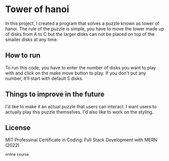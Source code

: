 # Tower of hanoi
In this project, I created a program that solves a puzzle known as tower of hanoi. The rule of the puzzle is simple, you have to move the tower made up of disks from A to C but the larger disks can not be placed on top of the smaller disks at any time.

## How to run
To run this code, you have to enter the number of disks you want to play with and click on the make move button to play. If you don't put any number, it'll start with default 5 disks.

## Things to improve in the future
I'd like to make it an actual puzzle that users can interact. I want users to actually play this puzzle themselves. I'd also like to work on the styling.

## License
MIT Professinal Certificate in Coding: Full Stack Development with MERN (2022)

<sub>online course</sub>
